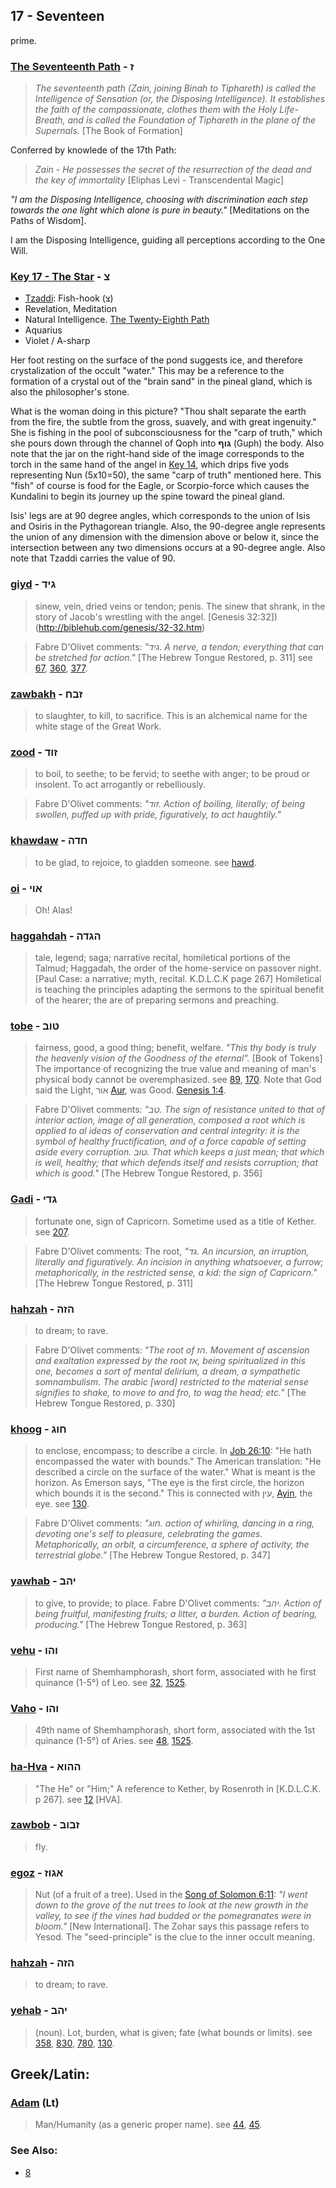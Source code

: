 ## 17 - Seventeen
prime.

### [The Seventeenth Path](/keys/Z) - ז
> *The seventeenth path (Zain, joining Binah to Tiphareth) is called the Intelligence of Sensation (or, the Disposing Intelligence). It establishes the faith of the compassionate, clothes them with the Holy Life-Breath, and is called the Foundation of Tiphareth in the plane of the Supernals.* [The Book of Formation]

Conferred by knowlede of the 17th Path:

> *Zain - He possesses the secret of the resurrection of the dead and the key of immortality* [Eliphas Levi - Transcendental Magic]

*"I am the Disposing Intelligence, choosing with discrimination each step towards the one light which alone is pure in beauty."* [Meditations on the Paths of Wisdom].

I am the Disposing Intelligence, guiding all perceptions according to the One Will.

### [Key 17 - The Star](/keys/Tz) - צ

- [Tzaddi](90): Fish-hook (צ)
- Revelation, Meditation
- Natural Intelligence. [The Twenty-Eighth Path](28)
- Aquarius
- Violet / A-sharp

Her foot resting on the surface of the pond suggests ice, and therefore crystalization of the occult "water." This may be a reference to the formation of a crystal out of the "brain sand" in the pineal gland, which is also the philosopher's stone.

What is the woman doing in this picture? "Thou shalt separate the earth from the fire, the subtle from the gross, suavely, and with great ingenuity." She is fishing in the pool of subconsciousness for the "carp of truth," which she pours down through the channel of Qoph into **גוף** (Guph) the body. Also note that the jar on the right-hand side of the image corresponds to the torch in the same hand of the angel in [Key 14](/keys/S), which drips five yods representing Nun (5x10=50), the same "carp of truth" mentioned here. This "fish" of course is food for the Eagle, or Scorpio-force which causes the Kundalini to begin its journey up the spine toward the pineal gland.

Isis' legs are at 90 degree angles, which corresponds to the union of Isis and Osiris in the Pythagorean triangle. Also, the 90-degree angle represents the union of any dimension with the dimension above or below it, since the intersection between any two dimensions occurs at a 90-degree angle. Also note that Tzaddi carries the value of 90.

### [giyd](/keys/GID) - גיד
> sinew, vein, dried veins or tendon; penis. The sinew that shrank, in the story of Jacob's wrestling with the angel. [Genesis 32:32])(http://biblehub.com/genesis/32-32.htm)

> Fabre D'Olivet comments: *"גיד. A nerve, a tendon; everything that can be stretched for action."* [The Hebrew Tongue Restored, p. 311] see [67](67), [360](360), [377](377).

### [zawbakh](/keys/ZBCh) - זבח
> to slaughter, to kill, to sacrifice. This is an alchemical name for the white stage of the Great Work.

### [zood](/keys/ZVD) - זוד
> to boil, to seethe; to be fervid; to seethe with anger; to be proud or insolent. To act arrogantly or rebelliously.

> Fabre D'Olivet comments: *"זוד. Action of boiling, literally; of being swollen, puffed up with pride, figuratively, to act haughtily."*

### [khawdaw](/keys/ChDH) - חדה
> to be glad, to rejoice, to gladden someone. see [hawd](/keys/ChD).

### [oi](/keys/AVI) - אוי
> Oh! Alas!

### [haggahdah](/keys/HGDH) - הגדה
> tale, legend; saga; narrative recital, homiletical portions of the Talmud; Haggadah, the order of the home-service on passover night. [Paul Case: a narrative; myth, recital. K.D.L.C.K page 267] Homiletical is teaching the principles adapting the sermons to the spiritual benefit of the hearer; the are of preparing sermons and preaching.

### [tobe](/keys/TVB) - טוב
> fairness, good, a good thing; benefit, welfare. *"This thy body is truly the heavenly vision of the Goodness of the eternal".* [Book of Tokens] The importance of recognizing the true value and meaning of man's physical body cannot be overemphasized. see [89](89), [170](170). Note that God said the Light, אור [Aur](/keys/AVR), was Good. [Genesis 1:4](http://biblehub.com/genesis/1-4.htm).

> Fabre D'Olivet comments: *"טב. The sign of resistance united to that of interior action, image of all generation, composed a root which is applied to al ideas of conservation and central integrity: it is the symbol of healthy fructification, and of a force capable of setting aside every corruption. טוב. That which keeps a just mean; that which is well, healthy; that which defends itself and resists corruption; that which is good."* [The Hebrew Tongue Restored, p. 356]

### [Gadi](/keys/GDI) - גדי
> fortunate one, sign of Capricorn. Sometime used as a title of Kether. see [207](207).

> Fabre D'Olivet comments: The root, *"גד. An incursion, an irruption, literally and figuratively. An incision in anything whatsoever, a furrow; metaphorically, in the restricted sense, a kid: the sign of Capricorn."* [The Hebrew Tongue Restored, p. 311]

### [hahzah](/keys/HZH) - הזה
> to dream; to rave.

> Fabre D'Olivet comments: *"The root of הז. Movement of ascension and exaltation expressed by the root אז, being spiritualized in this one, becomes a sort of mental delirium, a dream, a sympathetic somnambulism. The arabic [word] restricted to the material sense signifies to shake, to move to and fro, to wag the head; etc."* [The Hebrew Tongue Restored, p. 330]

### [khoog](/keys/ChVG) - חוג
> to enclose, encompass; to describe a circle. In [Job 26:10](http://biblehub.com/job/26-10.htm): "He hath encompassed the water with bounds." The American translation: "He described a circle on the surface of the water." What is meant is the horizon. As Emerson says, "The eye is the first circle, the horizon which bounds it is the second." This is connected with עין, [Ayin](/keys/O), the eye. see [130](130).

> Fabre D'Olivet comments: *"חוג. action of whirling, dancing in a ring, devoting one's self to pleasure, celebrating the games. Metaphorically, an orbit, a circumference, a sphere of activity, the terrestrial globe."* [The Hebrew Tongue Restored, p. 347]

### [yawhab](/keys/IHB) - יהב
> to give, to provide; to place. Fabre D'Olivet comments: *"יהב. Action of being fruitful, manifesting fruits; a litter, a burden. Action of bearing, producing."* [The Hebrew Tongue Restored, p. 363]

### [vehu](/keys/VHV) - והו
> First name of Shemhamphorash, short form, associated with he first quinance (1-5°) of Leo. see [32](32), [1525](1525).

### [Vaho](/keys/VHV) - והו
> 49th name of Shemhamphorash, short form, associated with the 1st quinance (1-5°) of Aries. see [48](48), [1525](1525).

### [ha-Hva](/keys/HHVA) - ההוא
> "The He" or "Him;" A reference to Kether, by Rosenroth in [K.D.L.C.K. p 267]. see [12](12) [HVA].

### [zawbob](/keys/ZBVB) - זבוב
> fly.

### [egoz](/keys/AGVZ) - אגוז
> Nut (of a fruit of a tree). Used in the [Song of Solomon 6:11](http://biblehub.com/songs/6-11.htm): *"I went down to the grove of the nut trees to look at the new growth in the valley, to see if the vines had budded or the pomegranates were in bloom."* [New International]. The Zohar says this passage refers to Yesod. The "seed-principle" is the clue to the inner occult meaning.

### [hahzah](/keys/HZH) - הזה
> to dream; to rave.

### [yehab](/keys/IHB) - יהב
> (noun). Lot, burden, what is given; fate (what bounds or limits). see [358](358), [830](830), [780](780), [130](130).

## Greek/Latin:

### [Adam](/latin?word=adam) (Lt)
> Man/Humanity (as a generic proper name). see [44](44), [45](45).

### See Also:

- [8](8)